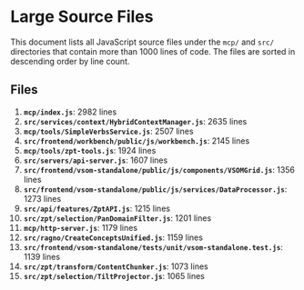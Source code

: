 # Large Source Files

This document lists all JavaScript source files under the `mcp/` and `src/` directories that contain more than 1000 lines of code. The files are sorted in descending order by line count.

## Files

1. **`mcp/index.js`**: 2982 lines
2. **`src/services/context/HybridContextManager.js`**: 2635 lines
3. **`mcp/tools/SimpleVerbsService.js`**: 2507 lines
4. **`src/frontend/workbench/public/js/workbench.js`**: 2145 lines
5. **`mcp/tools/zpt-tools.js`**: 1924 lines
6. **`src/servers/api-server.js`**: 1607 lines
7. **`src/frontend/vsom-standalone/public/js/components/VSOMGrid.js`**: 1356 lines
8. **`src/frontend/vsom-standalone/public/js/services/DataProcessor.js`**: 1273 lines
9. **`src/api/features/ZptAPI.js`**: 1215 lines
10. **`src/zpt/selection/PanDomainFilter.js`**: 1201 lines
11. **`mcp/http-server.js`**: 1179 lines
12. **`src/ragno/CreateConceptsUnified.js`**: 1159 lines
13. **`src/frontend/vsom-standalone/tests/unit/vsom-standalone.test.js`**: 1139 lines
14. **`src/zpt/transform/ContentChunker.js`**: 1073 lines
15. **`src/zpt/selection/TiltProjector.js`**: 1065 lines